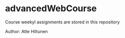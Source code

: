 # advancedWebCourse

Course weekyl assignments are stored in this repository

Author: Atte Hiltunen
